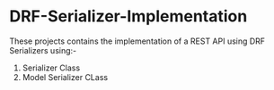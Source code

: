 # DRF-Serializer-Implementation

These projects contains the implementation of a REST API using DRF Serializers using:-
1. Serializer Class
2. Model Serializer CLass
